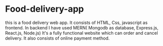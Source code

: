 # Food-delivery-app

this is a food delivery web app. It consists of HTML, Css, javascript as frontend.
In backend I have used MERN( Mongodb as database, Express.js, React.js, Node.js)
It's a fully functional website which can order and cancel delivery. It also consists of online payment method.
